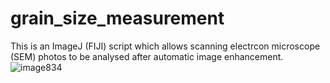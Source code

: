 # grain_size_measurement
This is an ImageJ (FIJI) script which allows scanning electrcon microscope (SEM) photos to be analysed after automatic image enhancement.
![image834](https://github.com/user-attachments/assets/133773a6-f625-4f2a-8f71-e0d9e4f314b3)

